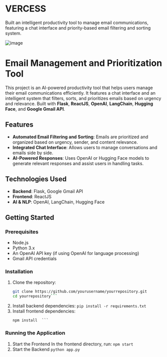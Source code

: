 # VERCESS
Built an intelligent productivity tool to manage email communications, featuring a chat interface and priority-based email filtering and sorting system.


![image](https://github.com/user-attachments/assets/41696d28-4630-428e-b64a-46dc6d561654)

# Email Management and Prioritization Tool

This project is an AI-powered productivity tool that helps users manage their email communications efficiently. It features a chat interface and an intelligent system that filters, sorts, and prioritizes emails based on urgency and relevance. Built with **Flask**, **ReactJS**, **OpenAI**, **LangChain**, **Hugging Face**, and **Google Gmail API**.

## Features

- **Automated Email Filtering and Sorting**: Emails are prioritized and organized based on urgency, sender, and content relevance.
- **Integrated Chat Interface**: Allows users to manage conversations and emails side by side.
- **AI-Powered Responses**: Uses OpenAI or Hugging Face models to generate relevant responses and assist users in handling tasks.

## Technologies Used

- **Backend**: Flask, Google Gmail API
- **Frontend**: ReactJS
- **AI & NLP**: OpenAI, LangChain, Hugging Face

## Getting Started

### Prerequisites

- Node.js
- Python 3.x
- An OpenAI API key (if using OpenAI for language processing)
- Gmail API credentials

### Installation

1. Clone the repository:
   ```bash
   git clone https://github.com/yourusername/yourrepository.git
   cd yourrepository```

   
2. Install backend dependencies:
   ``` pip install -r requirements.txt ```
3. Install frontend dependencies:
      ```cd frontend
      npm install  ```
### Running the Application
1. Start the Frontend
In the frontend directory, run:
   ```npm start ```
2. Start the Backend
   ``` python app.py ```

